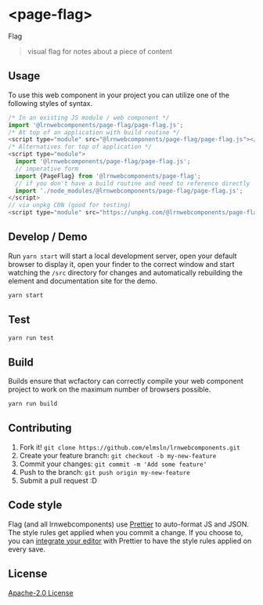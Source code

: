 # &lt;page-flag&gt;

Flag
> visual flag for notes about a piece of content

## Usage
To use this web component in your project you can utilize one of the following styles of syntax.

```js
/* In an existing JS module / web component */
import '@lrnwebcomponents/page-flag/page-flag.js';
/* At top of an application with build routine */
<script type="module" src="@lrnwebcomponents/page-flag/page-flag.js"></script>
/* Alternatives for top of application */
<script type="module">
  import '@lrnwebcomponents/page-flag/page-flag.js';
  // imperative form
  import {PageFlag} from '@lrnwebcomponents/page-flag';
  // if you don't have a build routine and need to reference directly
  import './node_modules/@lrnwebcomponents/page-flag/page-flag.js';
</script>
// via unpkg CDN (good for testing)
<script type="module" src="https://unpkg.com/@lrnwebcomponents/page-flag/page-flag.js"></script>
```

## Develop / Demo
Run `yarn start` will start a local development server, open your default browser to display it, open your finder to the correct window and start watching the `/src` directory for changes and automatically rebuilding the element and documentation site for the demo.
```bash
yarn start
```

## Test

```bash
yarn run test
```

## Build
Builds ensure that wcfactory can correctly compile your web component project to
work on the maximum number of browsers possible.
```bash
yarn run build
```

## Contributing

1. Fork it! `git clone https://github.com/elmsln/lrnwebcomponents.git`
2. Create your feature branch: `git checkout -b my-new-feature`
3. Commit your changes: `git commit -m 'Add some feature'`
4. Push to the branch: `git push origin my-new-feature`
5. Submit a pull request :D

## Code style

Flag (and all lrnwebcomponents) use [Prettier][prettier] to auto-format JS and JSON.  The style rules get applied when you commit a change.  If you choose to, you can [integrate your editor][prettier-ed] with Prettier to have the style rules applied on every save.

[prettier]: https://github.com/prettier/prettier/
[prettier-ed]: https://github.com/prettier/prettier/#editor-integration
[polyserve]: https://github.com/Polymer/polyserve
[web-component-tester]: https://github.com/Polymer/web-component-tester

## License
[Apache-2.0 License](http://opensource.org/licenses/Apache-2.0)